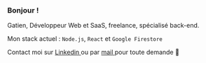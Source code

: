 ### Bonjour !

Gatien, Développeur Web et SaaS, freelance, spécialisé back-end.

Mon stack actuel : `Node.js`, `React` et `Google Firestore`

Contact moi sur [ Linkedin ](https://www.linkedin.com/in/gatien-gillot/) ou par [ mail ](mailto:contact@gatiendev.fr) pour toute demande 👋
